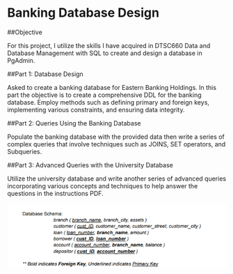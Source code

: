 # Banking Database Design

##Objective

For this project, I utilize the skills I have acquired in DTSC660 Data and Database Management with SQL to create and design a database in PgAdmin.

##Part 1: Database Design

Asked to create a banking database for Eastern Banking Holdings. In this part the objective is to create a comprehensive DDL for the banking database. 
Employ methods such as defining primary and foreign keys, implementing various constraints, and ensuring data integrity.

##Part 2: Queries Using the Banking Database

Populate the banking database with the provided data then write a series of complex queries that involve techniques such as JOINS, SET operators, and Subqueries.

##Part 3: Advanced Queries with the University Database

Utilize the university database and write another series of advanced queries incorporating various concepts and techniques to help answer the questions in the instructions PDF.


![alt text](image.png)